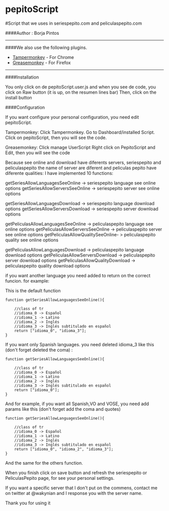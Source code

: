 pepitoScript
============

#Script that we uses in seriespepito.com and peliculaspepito.com

####Author : Borja Pintos

***

####We also use the following plugins.

* [Tampermonkey](https://chrome.google.com/webstore/detail/tampermonkey/dhdgffkkebhmkfjojejmpbldmpobfkfo?hl=es) - For Chrome 
* [Greasemonkey](https://addons.mozilla.org/es/firefox/addon/greasemonkey/) - For Firefox

***

####Installation

You only click on de pepitoScript.user.js and when you see de code, you click on Raw button (it is up, on the resumen lines bar)
Then, click on the install button

####Configuration

If you want configure your personal configuration, you need edit pepitoScript.

Tampermonkey:
Click Tampermonkey.
Go to Dashboard/installed Script.
Click on pepitoScript, then you will see the code.

Greasemonkey:
Click manage UserScript
Right click on PepitoScript and Edit, then you will see the code


Because see online and download have diferents servers, 
seriespepito and peliculaspepito the name of server are diferent and peliculas pepito have diferente qualities:
I have implemented 10 functions:

getSeriesAllowLanguagesSeeOnline -> seriespepito language see online options
getSeriesAllowServersSeeOnline -> seriespepito server see online options

getSeriesAllowLanguagesDownload -> seriespepito language download options
getSeriesAllowServersDownload -> seriespepito server download options

getPeliculasAllowLanguagesSeeOnline -> peliculaspepito language see online options
getPeliculasAllowServersSeeOnline -> peliculaspepito server see online options
getPeliculasAllowQualitySeeOnline- > peliculaspepito quality see online options

getPeliculasAllowLanguagesDownload -> peliculaspepito language download options
getPeliculasAllowServersDownload -> peliculaspepito server download options
getPeliculasAllowQualityDownload -> peliculaspepito quality download options

if you want another language you need added to return on the correct funcion. for example:

This is the default function

    function getSeriesAllowLanguagesSeeOnline(){
        
        //class of tr
        //idioma_0 -> Español
        //idioma_1 -> Latino
        //idioma_2 -> Inglés
        //idioma_3 -> Inglés subtitulado en español
        return ["idioma_0", "idioma_3"];
    }

If you want only Spanish languages. you need deleted idioma_3 like this (don't forget deleted the coma) :

    function getSeriesAllowLanguagesSeeOnline(){
        
        //class of tr
        //idioma_0 -> Español
        //idioma_1 -> Latino
        //idioma_2 -> Inglés
        //idioma_3 -> Inglés subtitulado en español
        return ["idioma_0"];
    }
   
And for example, if you want all Spanish,VO and VOSE, you need add params like this (don't forget add the coma and quotes)

    function getSeriesAllowLanguagesSeeOnline(){
        
        //class of tr
        //idioma_0 -> Español
        //idioma_1 -> Latino
        //idioma_2 -> Inglés
        //idioma_3 -> Inglés subtitulado en español
        return ["idioma_0", "idioma_2", "idioma_3"];
    }

And the same for the others function.

When you finish click on save button and refresh the seriespepito or PeliculasPepito page, for see your personal settings.

If you want a specific server that I don't put on the commens, contact me on 
twitter at @wakynian and I response you with the server name.

Thank you for using it

